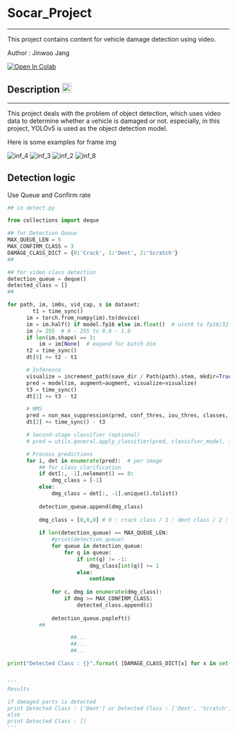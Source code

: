 # Socar_Project
---

This project contains content for vehicle damage detection using video.

Author : Jinwoo Jang 

<a href="https://colab.research.google.com/drive/1azkWsrOhVkZfQKse6MQEff5WpChougP9"><img src="https://colab.research.google.com/assets/colab-badge.svg" alt="Open In Colab"></a>


## Description <a href="https://buttery-gambler-1c2.notion.site/Socar-Hackerton-11-1434cfce47674f18a5690c0d63d93453"><img src="https://upload.wikimedia.org/wikipedia/commons/e/e9/Notion-logo.svg" alt="Open In Notion" width="22" height="22"></a> 
---

This project deals with the problem of object detection, which uses video data to determine whether a vehicle is damaged or not.
especially, in this project, YOLOv5 is used as the object detection model.

Here is some examples for frame img

![inf_4](https://user-images.githubusercontent.com/50437310/178749754-ea4b11c0-6d11-4d73-aea7-d1aac0b0590f.jpeg)
![inf_3](https://user-images.githubusercontent.com/50437310/178749767-199e5b8d-7e29-4e4d-ab5a-e16014b2788c.png)
![inf_2](https://user-images.githubusercontent.com/50437310/178749783-b32aa054-1ae2-45a8-a765-2a748ef34b06.png)
![inf_8](https://user-images.githubusercontent.com/50437310/178749895-e7247230-7ec2-47af-b88a-a2a327b36bc5.jpeg)

## Detection logic

Use Queue and Confirm rate

```python
## in detect.py

from collections import deque

## for Detection Queue
MAX_QUEUE_LEN = 5
MAX_CONFIRM_CLASS = 3
DAMAGE_CLASS_DICT = {0:'Crack', 1:'Dent', 2:'Scratch'}
##

## for video class detection
detection_queue = deque()
detected_class = []
##

for path, im, im0s, vid_cap, s in dataset:
	    t1 = time_sync()
      im = torch.from_numpy(im).to(device)
      im = im.half() if model.fp16 else im.float()  # uint8 to fp16/32
      im /= 255  # 0 - 255 to 0.0 - 1.0
      if len(im.shape) == 3:
          im = im[None]  # expand for batch dim
      t2 = time_sync()
      dt[0] += t2 - t1

      # Inference
      visualize = increment_path(save_dir / Path(path).stem, mkdir=True) if visualize else False
      pred = model(im, augment=augment, visualize=visualize)
      t3 = time_sync()
      dt[1] += t3 - t2

      # NMS
      pred = non_max_suppression(pred, conf_thres, iou_thres, classes, agnostic_nms, max_det=max_det)
      dt[2] += time_sync() - t3

      # Second-stage classifier (optional)
      # pred = utils.general.apply_classifier(pred, classifier_model, im, im0s)

      # Process predictions
      for i, det in enumerate(pred):  # per image
          ## for class clarification
          if det[:, -1].nelement() == 0:
              dmg_class = [-1]
          else:
              dmg_class = det[:, -1].unique().tolist()
      
          detection_queue.append(dmg_class)
          
          dmg_class = [0,0,0] # 0 : crack class / 1 : dent class / 2 : scratch class
          
          if len(detection_queue) == MAX_QUEUE_LEN:
              #print(detection_queue)
              for queue in detection_queue:
                  for q in queue:
                      if int(q) != -1:
                          dmg_class[int(q)] += 1
                      else:
                          continue
              
              for c, dmg in enumerate(dmg_class):
                  if dmg >= MAX_CONFIRM_CLASS:
                      detected_class.append(c)
                  
              detection_queue.popleft()
          ##

					##...
					##...
					##...

print("Detected Class : {}".format( [DAMAGE_CLASS_DICT[x] for x in set(detected_class)]))


'''
Results

if damaged parts is detected 
print Detected Class : ['Dent'] or Detected Class : ['Dent', 'Scratch'] ...
else
print Detected Class : []
'''

```
